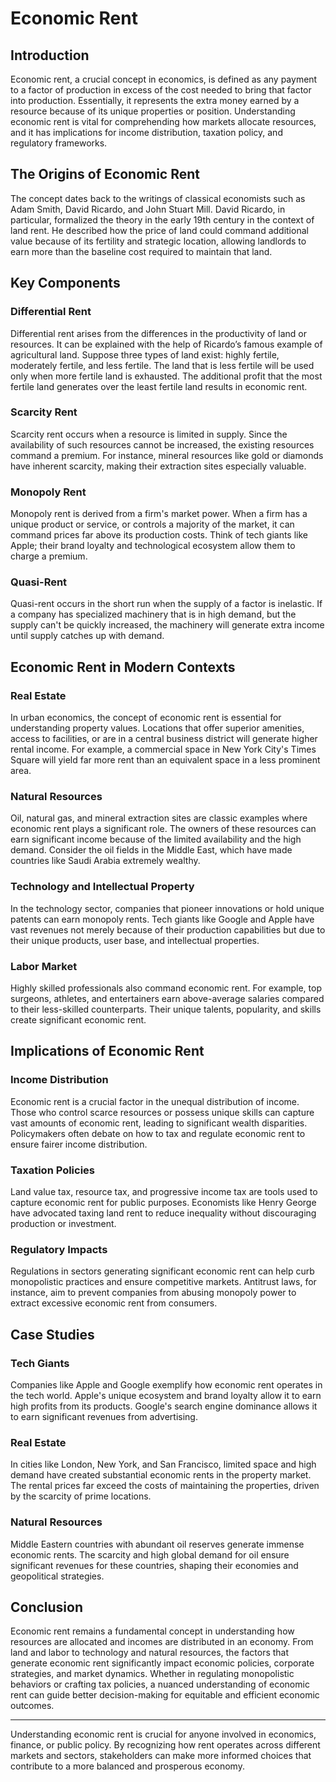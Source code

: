 # Economic Rent

## Introduction

Economic rent, a crucial concept in economics, is defined as any payment to a factor of production in excess of the cost needed to bring that factor into production. Essentially, it represents the extra money earned by a resource because of its unique properties or position. Understanding economic rent is vital for comprehending how markets allocate resources, and it has implications for income distribution, taxation policy, and regulatory frameworks.

## The Origins of Economic Rent

The concept dates back to the writings of classical economists such as Adam Smith, David Ricardo, and John Stuart Mill. David Ricardo, in particular, formalized the theory in the early 19th century in the context of land rent. He described how the price of land could command additional value because of its fertility and strategic location, allowing landlords to earn more than the baseline cost required to maintain that land.

## Key Components

### Differential Rent

Differential rent arises from the differences in the productivity of land or resources. It can be explained with the help of Ricardo’s famous example of agricultural land. Suppose three types of land exist: highly fertile, moderately fertile, and less fertile. The land that is less fertile will be used only when more fertile land is exhausted. The additional profit that the most fertile land generates over the least fertile land results in economic rent.

### Scarcity Rent

Scarcity rent occurs when a resource is limited in supply. Since the availability of such resources cannot be increased, the existing resources command a premium. For instance, mineral resources like gold or diamonds have inherent scarcity, making their extraction sites especially valuable.

### Monopoly Rent

Monopoly rent is derived from a firm's market power. When a firm has a unique product or service, or controls a majority of the market, it can command prices far above its production costs. Think of tech giants like Apple; their brand loyalty and technological ecosystem allow them to charge a premium.

### Quasi-Rent

Quasi-rent occurs in the short run when the supply of a factor is inelastic. If a company has specialized machinery that is in high demand, but the supply can't be quickly increased, the machinery will generate extra income until supply catches up with demand.

## Economic Rent in Modern Contexts

### Real Estate

In urban economics, the concept of economic rent is essential for understanding property values. Locations that offer superior amenities, access to facilities, or are in a central business district will generate higher rental income. For example, a commercial space in New York City's Times Square will yield far more rent than an equivalent space in a less prominent area.

### Natural Resources

Oil, natural gas, and mineral extraction sites are classic examples where economic rent plays a significant role. The owners of these resources can earn significant income because of the limited availability and the high demand. Consider the oil fields in the Middle East, which have made countries like Saudi Arabia extremely wealthy.

### Technology and Intellectual Property

In the technology sector, companies that pioneer innovations or hold unique patents can earn monopoly rents. Tech giants like Google and Apple have vast revenues not merely because of their production capabilities but due to their unique products, user base, and intellectual properties.

### Labor Market

Highly skilled professionals also command economic rent. For example, top surgeons, athletes, and entertainers earn above-average salaries compared to their less-skilled counterparts. Their unique talents, popularity, and skills create significant economic rent.

## Implications of Economic Rent

### Income Distribution

Economic rent is a crucial factor in the unequal distribution of income. Those who control scarce resources or possess unique skills can capture vast amounts of economic rent, leading to significant wealth disparities. Policymakers often debate on how to tax and regulate economic rent to ensure fairer income distribution.

### Taxation Policies

Land value tax, resource tax, and progressive income tax are tools used to capture economic rent for public purposes. Economists like Henry George have advocated taxing land rent to reduce inequality without discouraging production or investment.

### Regulatory Impacts

Regulations in sectors generating significant economic rent can help curb monopolistic practices and ensure competitive markets. Antitrust laws, for instance, aim to prevent companies from abusing monopoly power to extract excessive economic rent from consumers.

## Case Studies

### Tech Giants

Companies like Apple and Google exemplify how economic rent operates in the tech world. Apple's unique ecosystem and brand loyalty allow it to earn high profits from its products. Google's search engine dominance allows it to earn significant revenues from advertising.

### Real Estate

In cities like London, New York, and San Francisco, limited space and high demand have created substantial economic rents in the property market. The rental prices far exceed the costs of maintaining the properties, driven by the scarcity of prime locations.

### Natural Resources

Middle Eastern countries with abundant oil reserves generate immense economic rents. The scarcity and high global demand for oil ensure significant revenues for these countries, shaping their economies and geopolitical strategies.

## Conclusion

Economic rent remains a fundamental concept in understanding how resources are allocated and incomes are distributed in an economy. From land and labor to technology and natural resources, the factors that generate economic rent significantly impact economic policies, corporate strategies, and market dynamics. Whether in regulating monopolistic behaviors or crafting tax policies, a nuanced understanding of economic rent can guide better decision-making for equitable and efficient economic outcomes.

---

Understanding economic rent is crucial for anyone involved in economics, finance, or public policy. By recognizing how rent operates across different markets and sectors, stakeholders can make more informed choices that contribute to a more balanced and prosperous economy.